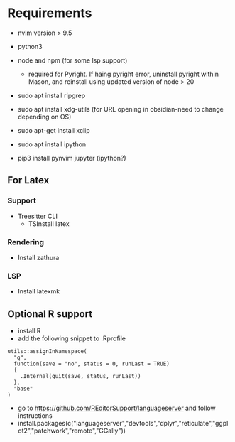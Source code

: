# Requirements
- nvim version > 9.5
- python3
- node and npm (for some lsp support)
  - required for Pyright. If haing pyright error, uninstall pyright within Mason, and reinstall using updated version of node > 20 
- sudo apt install ripgrep
- sudo apt install xdg-utils (for URL opening in obsidian-need to change depending on OS)
- sudo apt-get install xclip
- sudo apt install ipython

- pip3 install pynvim jupyter (ipython?)

## For Latex 
### Support
- Treesitter CLI
    - TSInstall latex
### Rendering
- Install zathura
### LSP
- Install latexmk

## Optional R support
- install R
- add the following snippet to .Rprofile
```
utils::assignInNamespace(
  "q", 
  function(save = "no", status = 0, runLast = TRUE) 
  {
    .Internal(quit(save, status, runLast))
  }, 
  "base"
)
```
- go to https://github.com/REditorSupport/languageserver and follow instructions
- install.packages(c("languageserver","devtools","dplyr","reticulate","ggplot2","patchwork","remote","GGally"))
